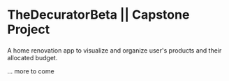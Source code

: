 # TheDecuratorBeta || Capstone Project
###

A home renovation app to visualize and organize user's products and their allocated budget. 

... more to come

